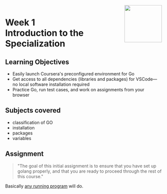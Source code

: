 <a href="../">
  <img src="/img/Getting%20Started%20with%20Go%20logo.avif" width="120" align="right">
</a>

# Week 1 <br> Introduction to the Specialization

## Learning Objectives
- Easily launch Coursera's preconfigured environment for Go
- Get access to all dependencies (libraries and packages) for VSCode—no local software installation required
- Practice Go, run test cases, and work on assignments from your browser

## Subjects covered
- classification of GO
- installation
- packages
- variables

## Assignment

>"The goal of this initial assignment is to ensure that you have set up golang properly, and that you are ready to proceed through the rest of this course."

Basically [any running program](./HelloWorld.go) will do. 



